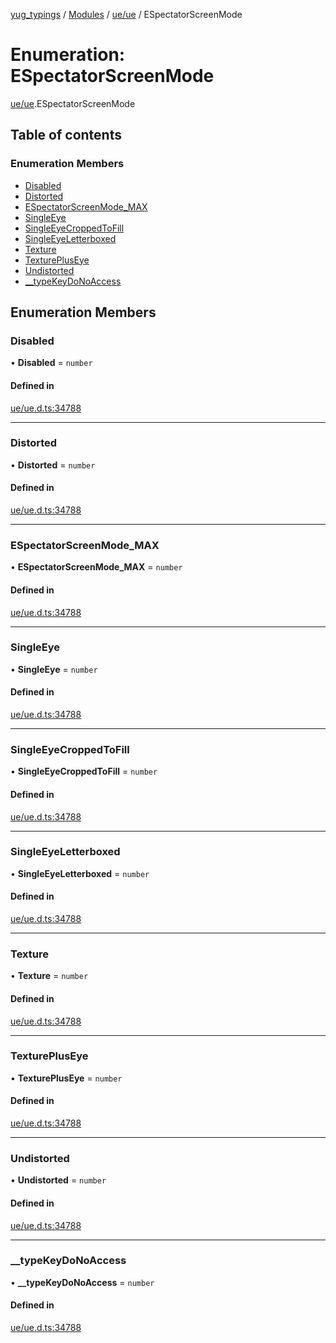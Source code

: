 [yug_typings](../README.md) / [Modules](../modules.md) / [ue/ue](../modules/ue_ue.md) / ESpectatorScreenMode

# Enumeration: ESpectatorScreenMode

[ue/ue](../modules/ue_ue.md).ESpectatorScreenMode

## Table of contents

### Enumeration Members

- [Disabled](ue_ue.ESpectatorScreenMode.md#disabled)
- [Distorted](ue_ue.ESpectatorScreenMode.md#distorted)
- [ESpectatorScreenMode\_MAX](ue_ue.ESpectatorScreenMode.md#espectatorscreenmode_max)
- [SingleEye](ue_ue.ESpectatorScreenMode.md#singleeye)
- [SingleEyeCroppedToFill](ue_ue.ESpectatorScreenMode.md#singleeyecroppedtofill)
- [SingleEyeLetterboxed](ue_ue.ESpectatorScreenMode.md#singleeyeletterboxed)
- [Texture](ue_ue.ESpectatorScreenMode.md#texture)
- [TexturePlusEye](ue_ue.ESpectatorScreenMode.md#texturepluseye)
- [Undistorted](ue_ue.ESpectatorScreenMode.md#undistorted)
- [\_\_typeKeyDoNoAccess](ue_ue.ESpectatorScreenMode.md#__typekeydonoaccess)

## Enumeration Members

### Disabled

• **Disabled** = `number`

#### Defined in

[ue/ue.d.ts:34788](https://github.com/YugMetaverse/yug_typings/blob/25cad34/ue/ue.d.ts#L34788)

___

### Distorted

• **Distorted** = `number`

#### Defined in

[ue/ue.d.ts:34788](https://github.com/YugMetaverse/yug_typings/blob/25cad34/ue/ue.d.ts#L34788)

___

### ESpectatorScreenMode\_MAX

• **ESpectatorScreenMode\_MAX** = `number`

#### Defined in

[ue/ue.d.ts:34788](https://github.com/YugMetaverse/yug_typings/blob/25cad34/ue/ue.d.ts#L34788)

___

### SingleEye

• **SingleEye** = `number`

#### Defined in

[ue/ue.d.ts:34788](https://github.com/YugMetaverse/yug_typings/blob/25cad34/ue/ue.d.ts#L34788)

___

### SingleEyeCroppedToFill

• **SingleEyeCroppedToFill** = `number`

#### Defined in

[ue/ue.d.ts:34788](https://github.com/YugMetaverse/yug_typings/blob/25cad34/ue/ue.d.ts#L34788)

___

### SingleEyeLetterboxed

• **SingleEyeLetterboxed** = `number`

#### Defined in

[ue/ue.d.ts:34788](https://github.com/YugMetaverse/yug_typings/blob/25cad34/ue/ue.d.ts#L34788)

___

### Texture

• **Texture** = `number`

#### Defined in

[ue/ue.d.ts:34788](https://github.com/YugMetaverse/yug_typings/blob/25cad34/ue/ue.d.ts#L34788)

___

### TexturePlusEye

• **TexturePlusEye** = `number`

#### Defined in

[ue/ue.d.ts:34788](https://github.com/YugMetaverse/yug_typings/blob/25cad34/ue/ue.d.ts#L34788)

___

### Undistorted

• **Undistorted** = `number`

#### Defined in

[ue/ue.d.ts:34788](https://github.com/YugMetaverse/yug_typings/blob/25cad34/ue/ue.d.ts#L34788)

___

### \_\_typeKeyDoNoAccess

• **\_\_typeKeyDoNoAccess** = `number`

#### Defined in

[ue/ue.d.ts:34788](https://github.com/YugMetaverse/yug_typings/blob/25cad34/ue/ue.d.ts#L34788)
